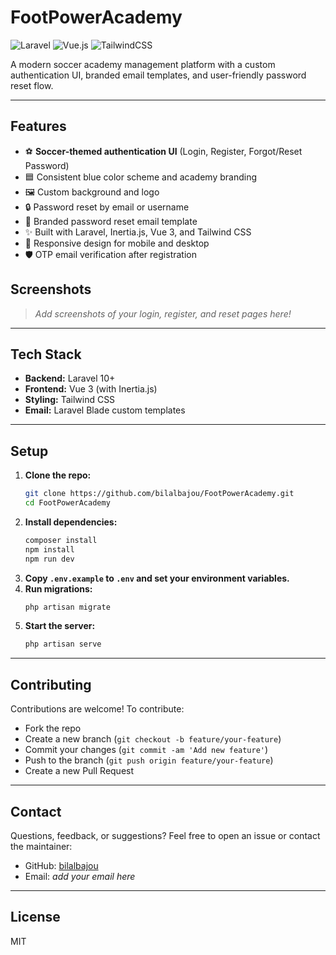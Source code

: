 # FootPowerAcademy

![Laravel](https://img.shields.io/badge/Laravel-10.x-red?style=flat-square&logo=laravel)
![Vue.js](https://img.shields.io/badge/Vue.js-3.x-4FC08D?style=flat-square&logo=vue.js)
![TailwindCSS](https://img.shields.io/badge/Tailwind_CSS-3.x-38B2AC?style=flat-square&logo=tailwind-css)

A modern soccer academy management platform with a custom authentication UI, branded email templates, and user-friendly password reset flow.

---

## Features

- ⚽ **Soccer-themed authentication UI** (Login, Register, Forgot/Reset Password)
- 🟦 Consistent blue color scheme and academy branding
- 🖼️ Custom background and logo
- 🔒 Password reset by email or username
- 📧 Branded password reset email template
- ✨ Built with Laravel, Inertia.js, Vue 3, and Tailwind CSS
- 📱 Responsive design for mobile and desktop
- 🛡️ OTP email verification after registration

## Screenshots

> _Add screenshots of your login, register, and reset pages here!_

---

## Tech Stack

- **Backend:** Laravel 10+
- **Frontend:** Vue 3 (with Inertia.js)
- **Styling:** Tailwind CSS
- **Email:** Laravel Blade custom templates

---

## Setup

1. **Clone the repo:**
    ```sh
    git clone https://github.com/bilalbajou/FootPowerAcademy.git
    cd FootPowerAcademy
    ```
2. **Install dependencies:**
    ```sh
    composer install
    npm install
    npm run dev
    ```
3. **Copy `.env.example` to `.env` and set your environment variables.**
4. **Run migrations:**
    ```sh
    php artisan migrate
    ```
5. **Start the server:**
    ```sh
    php artisan serve
    ```

---

## Contributing

Contributions are welcome! To contribute:
- Fork the repo
- Create a new branch (`git checkout -b feature/your-feature`)
- Commit your changes (`git commit -am 'Add new feature'`)
- Push to the branch (`git push origin feature/your-feature`)
- Create a new Pull Request

---

## Contact

Questions, feedback, or suggestions? Feel free to open an issue or contact the maintainer:

- GitHub: [bilalbajou](https://github.com/bilalbajou)
- Email: _add your email here_

---

## License

MIT
